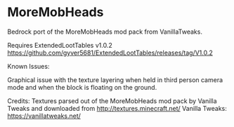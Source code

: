 # MoreMobHeads
Bedrock port of the MoreMobHeads mod pack from VanillaTweaks.

Requires ExtendedLootTables v1.0.2 https://github.com/gyver5681/ExtendedLootTables/releases/tag/V1.0.2

Known Issues:

Graphical issue with the texture layering when held in third person camera mode and when the block is floating on the ground.

Credits:
Textures parsed out of the MoreMobHeads mod pack by Vanilla Tweaks and downloaded from http://textures.minecraft.net/
Vanilla Tweaks: https://vanillatweaks.net/
